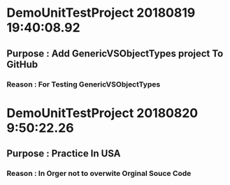 # DemoUnitTestProject 20180819 19:40:08.92 
##  Purpose : Add GenericVSObjectTypes project To GitHub  
###  Reason : For Testing GenericVSObjectTypes  
 
 
# DemoUnitTestProject 20180820  9:50:22.26 
##  Purpose : Practice In USA 
###  Reason : In Orger not to overwite Orginal Souce Code  
 
 

